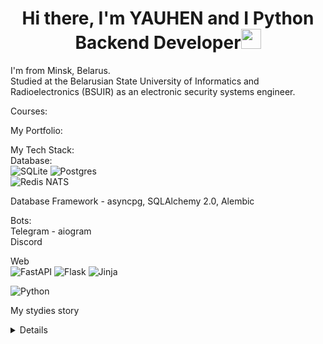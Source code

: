 <h1 align="center">Hi there, I'm YAUHEN and I Python Backend Developer<img src="https://github.com/blackcater/blackcater/raw/main/images/Hi.gif" height="32"/></h1>

I'm from Minsk, Belarus.  
Studied at the Belarusian State University of Informatics and Radioelectronics (BSUIR) as an electronic security systems engineer.  

Courses:  

My Portfolio:  




My Tech Stack:  
Database:  
![SQLite](https://img.shields.io/badge/sqlite-%2307405e.svg?style=for-the-badge&logo=sqlite&logoColor=white)
![Postgres](https://img.shields.io/badge/postgres-%23316192.svg?style=for-the-badge&logo=postgresql&logoColor=white)  
![Redis](https://img.shields.io/badge/redis-%23DD0031.svg?style=for-the-badge&logo=redis&logoColor=white)
NATS  

Database Framework - asyncpg, SQLAlchemy 2.0, Alembic  

Bots:  
Telegram - aiogram  
Discord  

Web  
![FastAPI](https://img.shields.io/badge/FastAPI-005571?style=for-the-badge&logo=fastapi)
![Flask](https://img.shields.io/badge/flask-%23000.svg?style=for-the-badge&logo=flask&logoColor=white)
![Jinja](https://img.shields.io/badge/jinja-white.svg?style=for-the-badge&logo=jinja&logoColor=black)


![Python](https://img.shields.io/badge/python-3670A0?style=for-the-badge&logo=python&logoColor=ffdd54)

My stydies story
<details>
 
I start stydies Python in Sempteber 2022 year.
 
</details>
